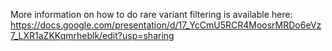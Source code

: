 More information on how to do rare variant filtering is available here: https://docs.google.com/presentation/d/17_YcCmU5RCR4MoosrMRDo6eVz7_LXR1aZKKqmrheblk/edit?usp=sharing
